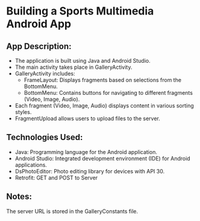 # Building a Sports Multimedia Android App
## App Description:
  - The application is built using Java and Android Studio.
  - The main activity takes place in GalleryActivity.
  - GalleryActivity includes:
    * FrameLayout: Displays fragments based on selections from the BottomMenu.
    * BottomMenu: Contains buttons for navigating to different fragments (Video, Image, Audio).
  - Each fragment (Video, Image, Audio) displays content in various sorting styles.
  - FragmentUpload allows users to upload files to the server.
## Technologies Used:
  - Java: Programming language for the Android application.
  - Android Studio: Integrated development environment (IDE) for Android applications.
  - DsPhotoEditor: Photo editing library for devices with API 30.
  - Retrofit: GET and POST to Server
## Notes:
  The server URL is stored in the GalleryConstants file.

